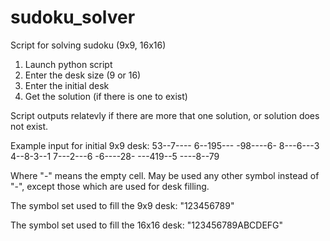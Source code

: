 # sudoku_solver
Script for solving sudoku (9x9, 16x16)

1. Launch python script
2. Enter the desk size (9 or 16)
3. Enter the initial desk
4. Get the solution (if there is one to exist)

Script outputs relatevly if there are more that one solution,
or solution does not exist.

Example input for initial 9x9 desk:
53--7----
6--195---
-98----6-
8---6---3
4--8-3--1
7---2---6
-6----28-
---419--5
----8--79

Where "-" means the empty cell. May be used any other symbol
instead of "-", except those which are used for desk filling.

The symbol set used to fill the 9x9 desk:
"123456789"

The symbol set used to fill the 16x16 desk:
"123456789ABCDEFG"
